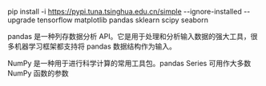 pip install -i https://pypi.tuna.tsinghua.edu.cn/simple --ignore-installed --upgrade  tensorflow matplotlib pandas sklearn scipy seaborn


pandas 是一种列存数据分析 API。它是用于处理和分析输入数据的强大工具，很多机器学习框架都支持将 pandas 数据结构作为输入。 

NumPy 是一种用于进行科学计算的常用工具包。pandas Series 可用作大多数 NumPy 函数的参数